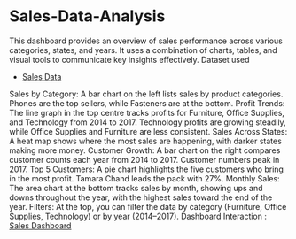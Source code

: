 # Sales-Data-Analysis
This dashboard provides an overview of sales performance across various categories, states, and years. It uses a combination of charts, tables, and visual tools to communicate key insights effectively.
Dataset used
- <a href="https://github.com/theatmonline/Sales-Data-Analysis/blob/main/Sale%20Data.xlsx"> Sales Data </a>

Sales by Category:
A bar chart on the left lists sales by product categories. Phones are the top sellers, while Fasteners are at the bottom.
Profit Trends:
The line graph in the top centre tracks profits for Furniture, Office Supplies, and Technology from 2014 to 2017.
Technology profits are growing steadily, while Office Supplies and Furniture are less consistent.
Sales Across States:
A heat map shows where the most sales are happening, with darker states making more money.
Customer Growth:
A bar chart on the right compares customer counts each year from 2014 to 2017. Customer numbers peak in 2017.
Top 5 Customers:
A pie chart highlights the five customers who bring in the most profit. Tamara Chand leads the pack with 27%.
Monthly Sales:
The area chart at the bottom tracks sales by month, showing ups and downs throughout the year, with the highest sales toward the end of the year.
Filters:
At the top, you can filter the data by category (Furniture, Office Supplies, Technology) or by year (2014–2017).
 Dashboard Interaction : <a href= "https://github.com/theatmonline/Sales-Data-Analysis/blob/main/Sale%20Dashboard%20Picture.png"> Sales Dashboard </a>


